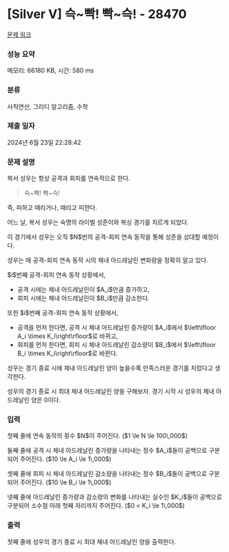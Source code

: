 # [Silver V] 슥~빡! 빡~슥! - 28470 

[문제 링크](https://www.acmicpc.net/problem/28470) 

### 성능 요약

메모리: 66180 KB, 시간: 580 ms

### 분류

사칙연산, 그리디 알고리즘, 수학

### 제출 일자

2024년 6월 23일 22:28:42

### 문제 설명

<p>복서 성우는 항상 공격과 회피를 연속적으로 한다.</p>

<blockquote>
<p>슥~빡! 빡~슥!</p>
</blockquote>

<p>즉, 피하고 때리거나, 때리고 피한다.</p>

<p>어느 날, 복서 성우는 숙명의 라이벌 성준이와 복싱 경기를 치르게 되었다.</p>

<p>이 경기에서 성우는 오직 $N$번의 공격-회피 연속 동작을 통해 성준을 상대할 예정이다.</p>

<p>성우는 매 공격-회피 연속 동작 시의 체내 아드레날린 변화량을 정확히 알고 있다.</p>

<p>$i$번째 공격-회피 연속 동작 상황에서,</p>

<ul>
	<li>공격 시에는 체내 아드레날린이 $A_i$만큼 증가하고,</li>
	<li>회피 시에는 체내 아드레날린이 $B_i$만큼 감소한다.</li>
</ul>

<p>또한 $i$번째 공격-회피 연속 동작 상황에서,</p>

<ul>
	<li>공격을 먼저 한다면, 공격 시 체내 아드레날린 증가량이 $A_i$에서 $\left\lfloor A_i \times K_i\right\rfloor$로 바뀌고, </li>
	<li>회피를 먼저 한다면, 회피 시 체내 아드레날린 감소량이 $B_i$에서 $\left\lfloor B_i \times K_i\right\rfloor$로 바뀐다.</li>
</ul>

<p>성우는 경기 종료 시에 체내 아드레날린 양이 높을수록 만족스러운 경기를 치렀다고 생각한다.</p>

<p>성우의 경기 종료 시 최대 체내 아드레날린 양을 구해보자. 경기 시작 시 성우의 체내 아드레날린 양은 0이다.</p>

### 입력 

 <p>첫째 줄에 연속 동작의 횟수 $N$이 주어진다. ($1 \le N \le 100\,000$)</p>

<p>둘째 줄에 공격 시 체내 아드레날린 증가량을 나타내는 정수 $A_i$들이 공백으로 구분되어 주어진다. ($10 \le A_i \le 1\,000$)</p>

<p>셋째 줄에 회피 시 체내 아드레날린 감소량을 나타내는 정수 $B_i$들이 공백으로 구분되어 주어진다. ($10 \le B_i \le 1\,000$)</p>

<p>넷째 줄에 아드레날린 증가량과 감소량의 변화를 나타내는 실수인 $K_i$들이 공백으로 구분되어 소수점 아래 첫째 자리까지 주어진다. ($0 < K_i \le 1\,000$)</p>

### 출력 

 <p>첫째 줄에 성우의 경기 종료 시 최대 체내 아드레날린 양을 출력한다.</p>

